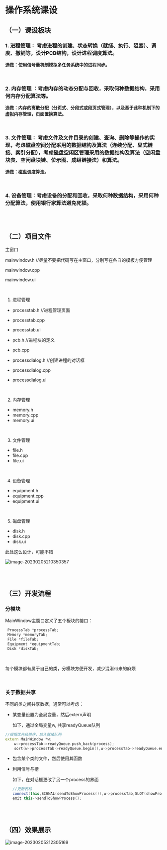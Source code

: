 # 操作系统课设

## （一）课设板块

### 1.    **进程管理：** 考虑进程的创建、状态转换（就绪、执行、阻塞）、调度、撤销等，设计PCB结构，设计进程调度算法。

**选做：使用信号量机制模拟多任务系统中的进程同步。**

 <br/>

### 2.    **内存管理** ：考虑内存的动态分配与回收，采取何种数据结构，采用何内存分配算法等。

**选做：内存的离散分配（分页式、分段式或段页式管理），以及基于此种机制下的虚拟内存管理，页面置换算法。**

 <br/>

### 3.    **文件管理：** 考虑文件及文件目录的创建、查询、删除等操作的实现，考虑磁盘空间分配采用的数据结构及算法（连续分配、显式链接、索引分配），考虑磁盘空闲区管理采用的数据结构及算法（空闲盘块表、空闲盘块链、位示图、成组链接法）和算法。

**选做：磁盘调度算法。**

 <br/>

### 4. 设备管理：考虑设备的分配和回收，采取何种数据结构，采用何种分配算法，使用银行家算法避免死锁。





<br/><br/>


## （二）项目文件

主窗口

mainwindow.h		//尽量不要把代码写在主窗口，分别写在各自的模板方便管理

mainwindow.cpp

mainwindow.ui

<br/>


1. 进程管理

* processtab.h          //进程管理页面
* processtab.cpp
* processtab.ui



* pcb.h				 //进程块的定义
* pcb.cpp



* processdialog.h       //创建进程的对话框
* processdialog.cpp
* processdialog.ui

<br/>

2. 内存管理

* memory.h
* memory.cpp
* memory.ui

<br/>

3. 文件管理

* file.h
* file.cpp
* file.ui

<br/>

4. 设备管理

* equipment.h
* equipment.cpp
* equipment.ui

<br/>

5. 磁盘管理

* disk.h
* disk.cpp
* disk.ui



此处这么设计，可能不错

![image-20230205210350357](https://xiehangblog.oss-cn-beijing.aliyuncs.com/pic/202302052103401.png)



<br/><br/>

## （三）开发流程

### 分模块

MainWindow主窗口定义了五个板块的接口：

```cpp
 ProcessTab *processTab;
 Memory *memoryTab;
 File *fileTab;
 Equipment *equipmentTab;
 Disk *diskTab;

```

<br/>

每个模块都有属于自己的类，分模块方便开发，减少混淆带来的麻烦

<br/>

### 关于数据共享

不同的类之间共享数据，通常可以考虑：

* 某变量设置为全局变量，然后extern声明

  如下，通过全局变量w, 共享readyQueue队列

```cpp
//根据优先级排序，放入就绪队列
extern MainWindow *w;
    w->processTab->readyQueue.push_back(process);
    sort(w->processTab->readyQueue.begin(),w->processTab->readyQueue.end(), ProcessTab::compare);

```

* 包含某个类的文件，然后使用其函数

* 利用信号与槽

  如下，在对话框更改了另一个process的界面

  ```cpp
  //更新表格
  connect(this,SIGNAL(sendToShowProcess()),w->processTab,SLOT(showProcess()));
  emit this->sendToShowProcess();
  ```

<br/><br/>

## （四）效果展示

![image-20230205212305169](https://xiehangblog.oss-cn-beijing.aliyuncs.com/pic/202302052123236.png)
